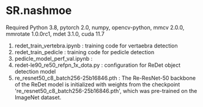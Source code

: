 # SR.nashmoe
Required  Python 3.8, pytorch 2.0, numpy, opencv-python, mmcv 2.0.0, mmrotate 1.0.0rc1, mdet 3.1.0, cuda 11.7

1. redet_train_vertebra.ipynb : training code for vertaebra detection
2. redet_train_pedicle : training code for pedicle detection
3. pedicle_model_perf_val.ipynb :  
4. redet-le90_re50_refpn_1x_dota.py : configuration for ReDet object detection model
5. re_resnet50_c8_batch256-25b16846.pth : The Re-ResNet-50 backbone of the ReDet model is initialized with weights from the checkpoint 're_resnet50_c8_batch256-25b16846.pth', which was pre-trained on the ImageNet dataset.
